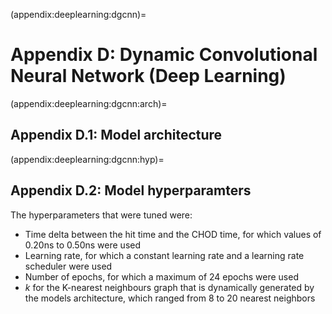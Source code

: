 (appendix:deeplearning:dgcnn)=
# Appendix D: Dynamic Convolutional Neural Network (Deep Learning)

(appendix:deeplearning:dgcnn:arch)=
## Appendix D.1: Model architecture 

(appendix:deeplearning:dgcnn:hyp)=
## Appendix D.2: Model hyperparamters 

The hyperparameters that were tuned were:

- Time delta between the hit time and the CHOD time, for which values of 0.20ns to 0.50ns were used
- Learning rate, for which a constant learning rate and a learning rate scheduler were used
- Number of epochs, for which a maximum of 24 epochs were used
- $k$ for the K-nearest neighbours graph that is dynamically generated by the models architecture, which ranged from 8 to 20 nearest neighbors 
